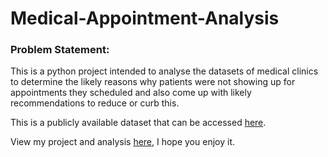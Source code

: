 # Medical-Appointment-Analysis

### Problem Statement:

This is a python project intended to analyse the datasets of medical clinics to determine the likely reasons why patients were not showing up for appointments they scheduled and also come up with likely recommendations to reduce or curb this.

This is a publicly available dataset that can be accessed [here](https://www.kaggle.com/datasets/joniarroba/noshowappointments).

View my project and analysis [here](https://github.com/olubadero/Medical-Appointment-Analysis/blob/main/Medical_Analysis.ipynb), I hope you enjoy it.
